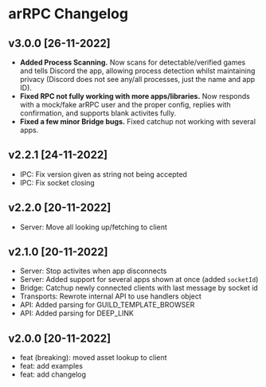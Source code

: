 # arRPC Changelog

## v3.0.0 [26-11-2022]

- **Added Process Scanning.** Now scans for detectable/verified games and tells Discord the app, allowing process detection whilst maintaining privacy (Discord does not see any/all processes, just the name and app ID).
- **Fixed RPC not fully working with more apps/libraries.** Now responds with a mock/fake arRPC user and the proper config, replies with confirmation, and supports blank activites fully.
- **Fixed a few minor Bridge bugs.** Fixed catchup not working with several apps.

## v2.2.1 [24-11-2022]

- IPC: Fix version given as string not being accepted
- IPC: Fix socket closing

## v2.2.0 [20-11-2022]

- Server: Move all looking up/fetching to client

## v2.1.0 [20-11-2022]

- Server: Stop activites when app disconnects
- Server: Added support for several apps shown at once (added `socketId`)
- Bridge: Catchup newly connected clients with last message by socket id
- Transports: Rewrote internal API to use handlers object
- API: Added parsing for GUILD_TEMPLATE_BROWSER
- API: Added parsing for DEEP_LINK

## v2.0.0 [20-11-2022]

- feat (breaking): moved asset lookup to client
- feat: add examples
- feat: add changelog
